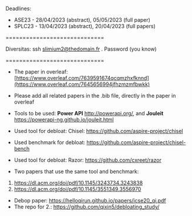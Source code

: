 Deadlines: 
- ASE23 - 28/04/2023 (abstract), 05/05/2023 (full paper)
- SPLC23 - 13/04/2023 (abstract), 20/04/2023 (full papers)

=============================

Diversitas: ssh slimium2@thedomain.fr . 
Password (you know)

=============================
- The paper in overleaf: [https://www.overleaf.com/7639591674qcqmzhxfknnd](https://www.overleaf.com/7645656994jfhzmzmfbwkk)

- Please add all related papers in the .bib file, directly in the paper in overleaf

- Tools to be used: **Power API** http://powerapi.org/, and **Jouleit** https://powerapi-ng.github.io/jouleit.html

- Used tool for debloat: Chisel: https://github.com/aspire-project/chisel
- Used benchmark for debloat: https://github.com/aspire-project/chisel-bench
- Used tool for debloat: Razor: https://github.com/cxreet/razor

- Two papers that use the same tool and benchmark:
1. https://dl.acm.org/doi/pdf/10.1145/3243734.3243838
2. https://dl.acm.org/doi/pdf/10.1145/3551349.3556970
- Debop paper:
https://helloqirun.github.io/papers/icse20_qi.pdf
- The repo for 2.: https://github.com/qixin5/debloating_study/
